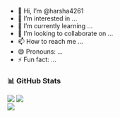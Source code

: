 - 👋 Hi, I’m @harsha4261
- 👀 I’m interested in ...
- 🌱 I’m currently learning ...
- 💞️ I’m looking to collaborate on ...
- 📫 How to reach me ...
- 😄 Pronouns: ...
- ⚡ Fun fact: ...

<!---
harsha4261/harsha4261 is a ✨ special ✨ repository because its `README.md` (this file) appears on your GitHub profile.
You can click the Preview link to take a look at your changes.
--->
### 📊 GitHub Stats
![](https://github-readme-stats.vercel.app/api?username=harsha4261&theme=default&hide_border=false&include_all_commits=true&count_private=false)
![](https://github-readme-streak-stats.herokuapp.com/?user=harsha4261&theme=default&hide_border=false)<br/>
![](https://github-readme-stats.vercel.app/api/top-langs/?username=harsha4261&theme=default&hide_border=false&include_all_commits=true&count_private=false&layout=compact)
